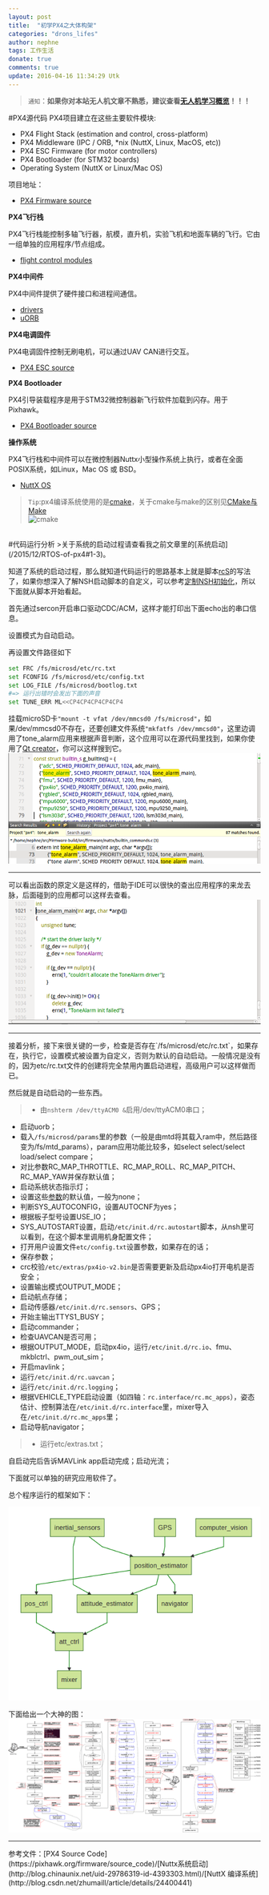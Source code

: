 ```yaml
---
layout: post
title:  "初学PX4之大体构架"
categories: "drons_lifes"
author: nephne
tags: 工作生活
donate: true
comments: true
update: 2016-04-16 11:34:29 Utk
---
```

>`通知`：**如果你对本站无人机文章不熟悉，建议查看[无人机学习概览](/arrange/drones)！！！**

#PX4源代码
PX4项目建立在这些主要软件模块:

- PX4 Flight Stack (estimation and control, cross-platform)
- PX4 Middleware (IPC / ORB, *nix (NuttX, Linux, MacOS, etc))
- PX4 ESC Firmware (for motor controllers)
- PX4 Bootloader (for STM32 boards)
- Operating System (NuttX or Linux/Mac OS)

项目地址：

- [PX4 Firmware source](http://github.com/PX4/Firmware)

**PX4飞行栈**

PX4飞行栈能控制多轴飞行器，航模，直升机，实验飞机和地面车辆的飞行。它由一组单独的应用程序/节点组成。

- [flight control modules](http://github.com/PX4/Firmware/tree/master/src/modules)

**PX4中间件**

PX4中间件提供了硬件接口和进程间通信。

- [drivers](http://github.com/PX4/Firmware/tree/master/src/drivers)
- [uORB](http://github.com/PX4/Firmware/tree/master/src/modules/uORB)

**PX4电调固件**

PX4电调固件控制无刷电机，可以通过UAV CAN进行交互。

<!--more-->
- [PX4 ESC source](http://github.com/PX4/px4esc)

**PX4 Bootloader**

PX4引导装载程序是用于STM32微控制器新飞行软件加载到闪存。用于Pixhawk。

- [PX4 Bootloader source](http://github.com/PX4/Bootloader)

**操作系统**

PX4飞行栈和中间件可以在微控制器Nuttx小型操作系统上执行，或者在全面POSIX系统，如Linux，Mac OS 或 BSD。

- [NuttX OS](http://github.com/PX4/NuttX)

>`Tip`:px4编译系统使用的是[cmake](http://www.cnblogs.com/coderfenghc/archive/2013/01/20/2846621.html)，关于cmake与make的区别见[CMake与Make ](http://blog.csdn.net/shaoxiaohu1/article/details/9179715)     
![cmake](http://static.oschina.net/uploads/space/2012/1102/210924_Gx9w_191887.jpg)

<br>
#代码运行分析
>关于系统的启动过程请查看我之前文章里的[系统启动](/2015/12/RTOS-of-px4#1-3)。   

知道了系统的启动过程，那么就知道代码运行的思路基本上就是脚本[rcS](https://github.com/PX4/Firmware/blob/master/ROMFS/px4fmu_common/init.d/rcS)的写法了，如果你想深入了解NSH启动脚本的自定义，可以参考[定制NSH初始化](/2015/12/RTOS-of-NuttX#1-5-4)，所以下面就从脚本开始看起。

首先通过sercon开启串口驱动CDC/ACM，这样才能打印出下面echo出的串口信息。

设置模式为自动启动。

再设置文件路径如下

```sh
set FRC /fs/microsd/etc/rc.txt
set FCONFIG /fs/microsd/etc/config.txt
set LOG_FILE /fs/microsd/bootlog.txt
#=> 运行出错时会发出下面的声音
set TUNE_ERR ML<<CP4CP4CP4CP4CP4
```

挂载microSD卡`"mount -t vfat /dev/mmcsd0 /fs/microsd"`，如果/dev/mmcsd0不存在，还要创建文件系统`"mkfatfs /dev/mmcsd0"`，这里边调用了tone_alarm应用来根据声音判断，这个应用可以在源代码里找到，如果你使用了[Qt creator](http://www.nephen.com/2015/12/初学PX4之环境搭建/#qtcreator-ide建立工程)，你可以这样搜到它。
<img src="/images/findapp.png">
<hr>
可以看出函数的原定义是这样的，借助于IDE可以很快的查出应用程序的来龙去脉，后面碰到的应用都可以这样去查看。
<img src="/images/define.png">
<hr>
接着分析，接下来很关键的一步，检查是否存在`/fs/microsd/etc/rc.txt`，如果存在，执行它，设置模式被设置为自定义，否则为默认的自动启动。一般情况是没有的，因为etc/rc.txt文件的创建将完全禁用内置启动进程，高级用户可以这样做而已。    

然后就是自动启动的一些东西。   

>- 由`nshterm /dev/ttyACM0 &`启用/dev/ttyACM0串口；   
- 启动uorb；    
- 载入`/fs/microsd/params`里的参数（一般是由mtd将其载入ram中，然后路径变为/fs/mtd_params），param应用功能比较多，如select select/select load/select compare；   
- 对比参数RC_MAP_THROTTLE、RC_MAP_ROLL、RC_MAP_PITCH、RC_MAP_YAW并保存默认值；   
- 启动系统状态指示灯；   
- 设置这些[参数](https://pixhawk.org/start?id=dev/system_startup#configuration_variables)的默认值，一般为none；   
- 判断SYS_AUTOCONFIG，设置AUTOCNF为yes；   
- 根据板子型号设置USE_IO；    
- SYS_AUTOSTART设置，启动`/etc/init.d/rc.autostart`脚本，从nsh里可以看到，在这个脚本里调用机身配置文件；    
- 打开用户设置文件`etc/config.txt`设置参数，如果存在的话；    
- 保存参数；   
- crc校验`/etc/extras/px4io-v2.bin`是否需要更新及启动px4io打开电机是否安全；    
- 设置输出模式OUTPUT_MODE；     
- 启动航点存储；    
- 启动传感器`/etc/init.d/rc.sensors`、GPS；     
- 开始主输出TTYS1_BUSY；
- 启动commander；    
- 检查UAVCAN是否可用；
- 根据OUTPUT_MODE，启动px4io，运行`/etc/init.d/rc.io`、fmu、mkblctrl、pwm_out_sim；    
- 开启mavlink；
- 运行`/etc/init.d/rc.uavcan`；
- 运行`/etc/init.d/rc.logging`；
- 根据VEHICLE_TYPE启动设置（如四轴：`rc.interface/rc.mc_apps`），姿态估计、控制算法在`/etc/init.d/rc.interface`里，mixer导入在`/etc/init.d/rc.mc_apps`里；   
- 启动导航navigator；
>- 运行etc/extras.txt； 

自启动完后告诉MAVLink app启动完成；启动光流；     

下面就可以单独的研究应用软件了。

总个程序运行的框架如下：
<center><a href="http://dev.px4.io/concept-flight-stack.html#estimation-and-control-architecture"><img src="/images/app_run.png"></a></center>

下面给出一个大神的图：   
<img src="/images/dshen.png">

<hr>
参考文件：[PX4 Source Code](https://pixhawk.org/firmware/source_code)/[Nuttx系统启动](http://blog.chinaunix.net/uid-29786319-id-4393303.html)/[NuttX 编译系统](http://blog.csdn.net/zhumaill/article/details/24400441)